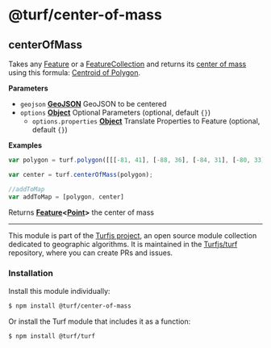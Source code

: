 # @turf/center-of-mass

<!-- Generated by documentation.js. Update this documentation by updating the source code. -->

## centerOfMass

Takes any [Feature][1] or a [FeatureCollection][2] and returns its [center of mass][3] using this formula: [Centroid of Polygon][4].

**Parameters**

-   `geojson` **[GeoJSON][5]** GeoJSON to be centered
-   `options` **[Object][6]** Optional Parameters (optional, default `{}`)
    -   `options.properties` **[Object][6]** Translate Properties to Feature (optional, default `{}`)

**Examples**

```javascript
var polygon = turf.polygon([[[-81, 41], [-88, 36], [-84, 31], [-80, 33], [-77, 39], [-81, 41]]]);

var center = turf.centerOfMass(polygon);

//addToMap
var addToMap = [polygon, center]
```

Returns **[Feature][7]&lt;[Point][8]>** the center of mass

[1]: https://tools.ietf.org/html/rfc7946#section-3.2

[2]: https://tools.ietf.org/html/rfc7946#section-3.3

[3]: https://en.wikipedia.org/wiki/Center_of_mass

[4]: https://en.wikipedia.org/wiki/Centroid#Centroid_of_polygon

[5]: https://tools.ietf.org/html/rfc7946#section-3

[6]: https://developer.mozilla.org/docs/Web/JavaScript/Reference/Global_Objects/Object

[7]: https://tools.ietf.org/html/rfc7946#section-3.2

[8]: https://tools.ietf.org/html/rfc7946#section-3.1.2

<!-- This file is automatically generated. Please don't edit it directly:
if you find an error, edit the source file (likely index.js), and re-run
./scripts/generate-readmes in the turf project. -->

---

This module is part of the [Turfjs project](http://turfjs.org/), an open source
module collection dedicated to geographic algorithms. It is maintained in the
[Turfjs/turf](https://github.com/Turfjs/turf) repository, where you can create
PRs and issues.

### Installation

Install this module individually:

```sh
$ npm install @turf/center-of-mass
```

Or install the Turf module that includes it as a function:

```sh
$ npm install @turf/turf
```
